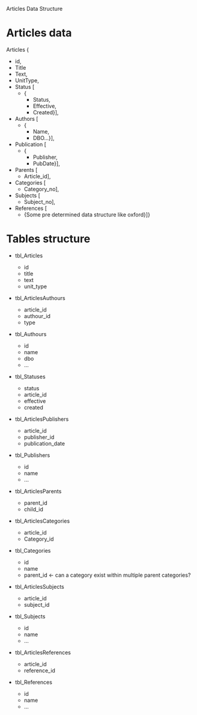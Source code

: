 Articles Data Structure

# Articles data

Articles {
* id,
* Title
* Text,
* UnitType,
* Status [
  * {
    * Status,
    * Effective,
    * Created}],
* Authors [
  * {
    * Name,
    * DBO…}],
* Publication [
  * {
    * Publisher,
    * PubDate}],
* Parents [
  * Article_id],
* Categories [
  * Category_no],
* Subjects [
  * Subject_no],
* References [
  * {Some pre determined data structure like oxford}]}

# Tables structure

* tbl_Articles
    * id
    * title
    * text
    * unit_type

* tbl_ArticlesAuthours
    * article_id
    * authour_id
    * type

* tbl_Authours
    * id
    * name
    * dbo
    * …

* tbl_Statuses
    * status
    * article_id
    * effective
    * created

* tbl_ArticlesPublishers
    * article_id
    * publisher_id
    * publication_date

* tbl_Publishers
    * id
    * name
    * ...

* tbl_ArticlesParents
    * parent_id
    * child_id

* tbl_ArticlesCategories
    * article_id
    * Category_id

* tbl_Categories
    * id
    * name
    * parent_id ← can a category exist within multiple parent categories?

* tbl_ArticlesSubjects
    * article_id
    * subject_id

* tbl_Subjects
    * id
    * name
    * …

* tbl_ArticlesReferences
    * article_id
    * reference_id

* tbl_References
    * id
    * name
    * …
